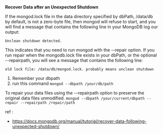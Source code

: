 **Recover Data after an Unexpected Shutdown**

If the mongod.lock file in the data directory specified by dbPath, /data/db by default, is not a zero-byte file, then mongod will refuse to start, and you will find a message that contains the following line in your MongoDB log our output:

`Unclean shutdown detected.`

This indicates that you need to run mongod with the --repair option. If you run repair when the mongodb.lock file exists in your dbPath, or the optional --repairpath, you will see a message that contains the following line:

`old lock file: /data/db/mongod.lock. probably means unclean shutdown`

1. Remember your dbpath
2. run this command ```mongod --dbpath /your/db/path```

To repair your data files using the --repairpath option to preserve the original data files unmodified.
```mongod --dbpath /your/current/dbpath --repair --repairpath /repair/path```



ref :
- https://docs.mongodb.org/manual/tutorial/recover-data-following-unexpected-shutdown/
